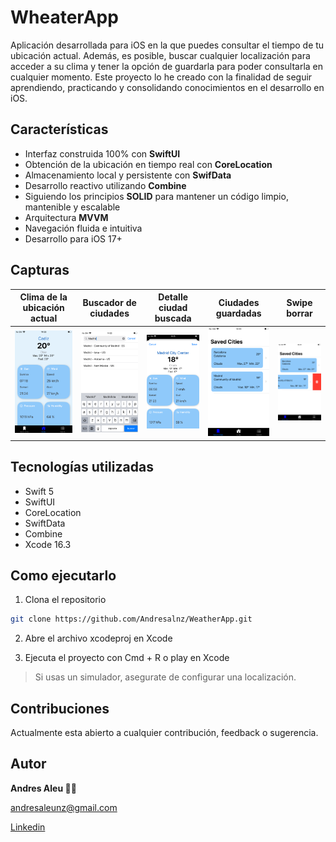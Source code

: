# WheaterApp

Aplicación desarrollada para iOS en la que puedes consultar el tiempo de tu ubicación actual. Además, es posible, buscar cualquier localización para acceder a su clima y tener la opción de guardarla para poder consultarla en cualquier momento. Este proyecto lo he creado con la finalidad de seguir aprendiendo, practicando y consolidando conocimientos en el desarrollo en iOS.

## Características

- Interfaz construida 100% con **SwiftUI**
- Obtención de la ubicación en tiempo real con **CoreLocation**
- Almacenamiento local y persistente con **SwifData**
- Desarrollo reactivo utilizando **Combine**
- Siguiendo los principios **SOLID** para mantener un código limpio, mantenible y escalable
- Arquitectura **MVVM**
- Navegación fluida e intuitiva
- Desarrollo para iOS 17+

## Capturas
| Clima de la ubicación actual  | Buscador de ciudades | Detalle ciudad buscada| Ciudades guardadas |Swipe borrar |
| ----------- | ------------ | ------------ | ------------ | ------------ | 
| ![Ubicación actual](ScreenShot/Home.png) | ![Buscador ciudades](ScreenShot/ListSearchCities.png) | ![Detalle ciudad buscada](ScreenShot/CitySheet.png) | ![Ciudades guardadas](ScreenShot/SavedCities.png) | ![Swipe Borrar](ScreenShot/SwipeDelete.png)|

## Tecnologías utilizadas

- Swift 5
- SwiftUI
- CoreLocation
- SwiftData
- Combine
- Xcode 16.3

## Como ejecutarlo

1. Clona el repositorio

```bash script
git clone https://github.com/Andresalnz/WeatherApp.git
```
2. Abre el archivo xcodeproj en Xcode

3. Ejecuta el proyecto con Cmd + R o play en Xcode

> Si usas un simulador, asegurate de configurar una localización.
## Contribuciones

Actualmente esta abierto a cualquier contribución, feedback o sugerencia.

## Autor

**Andres Aleu ✌🏼**

andresaleunz@gmail.com 

[Linkedin](https://www.linkedin.com/in/andres-aleu/)
